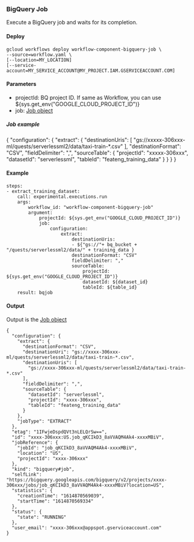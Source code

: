 ### BigQuery Job

Execute a BigQuery job and waits for its completion.

#### Deploy

```
gcloud workflows deploy workflow-component-bigquery-job \
--source=workflow.yaml \ 
[--location=MY_LOCATION]
[--service-account=MY_SERVICE_ACCOUNT@MY_PROJECT.IAM.GSERVICEACCOUNT.COM]
```

#### Parameters

- projectId: BQ project ID. If same as Workflow, you can use ${sys.get_env("GOOGLE_CLOUD_PROJECT_ID")}
- job: [Job object](https://cloud.google.com/bigquery/docs/reference/rest/v2/Job)

##### Job example

{
    "configuration": {
        "extract": {
            "destinationUris": [
                "gs://xxxxx-306xxx-ml/quests/serverlessml2/data/taxi-train-*.csv"
            ],
            "destinationFormat": "CSV",
            "fieldDelimiter": ",",
            "sourceTable": {
                "projectId": "xxxxx-306xxx",
                "datasetId": "serverlessml",
                "tableId": "feateng_training_data"
            }
        }
    }
}


#### Example

```
steps:
- extract_training_dataset:
    call: experimental.executions.run
    args: 
        workflow_id: "workflow-component-bigquery-job"
        argument:
            projectId: ${sys.get_env("GOOGLE_CLOUD_PROJECT_ID")}
            job:
                configuration:
                    extract:
                        destinationUris:
                        - ${"gs://"+ bq_bucket + "/quests/serverlessml2/data/" + training_data }
                        destinationFormat: "CSV"
                        fieldDelimiter: ","
                        sourceTable:
                            projectId: ${sys.get_env("GOOGLE_CLOUD_PROJECT_ID")}
                            datasetId: ${dataset_id}
                            tableId: ${table_id}
    result: bqjob
```


#### Output

Output is the [Job object](https://cloud.google.com/bigquery/docs/reference/rest/v2/Job)

```
{
  "configuration": {
    "extract": {
      "destinationFormat": "CSV",
      "destinationUri": "gs://xxxx-306xxx-ml/quests/serverlessml2/data/taxi-train-*.csv",
      "destinationUris": [
        "gs://xxxx-306xxx-ml/quests/serverlessml2/data/taxi-train-*.csv"
      ],
      "fieldDelimiter": ",",
      "sourceTable": {
        "datasetId": "serverlessml",
        "projectId": "xxxx-306xxx",
        "tableId": "feateng_training_data"
      }
    },
    "jobType": "EXTRACT"
  },
  "etag": "1IFwjeDspdQVt3nLELQrSw==",
  "id": "xxxx-306xxx:US.job_qKCIkD3_8aVVAQM4Ak4-xxxxMBiV",
  "jobReference": {
    "jobId": "job_qKCIkD3_8aVVAQM4Ak4-xxxxMBiV",
    "location": "US",
    "projectId": "xxxx-306xxx"
  },
  "kind": "bigquery#job",
  "selfLink": "https://bigquery.googleapis.com/bigquery/v2/projects/xxxx-306xxx/jobs/job_qKCIkD3_8aVVAQM4Ak4-xxxxMBiV?location=US",
  "statistics": {
    "creationTime": "1614870569039",
    "startTime": "1614870569334"
  },
  "status": {
    "state": "RUNNING"
  },
  "user_email": "xxxx-306xxx@appspot.gserviceaccount.com"
}
```